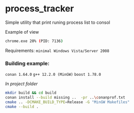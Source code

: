 # process_tracker

Simple utility that print runing process list to consol

Example of view
```sh
chrome.exe 20% (PID: 7136)
```
Requirements:
`minimal Windows Vista/Server 2008`

### Building example:
`conan 1.64.0`
`g++ 12.2.0 (MinGW)`
`boost 1.78.0`

*In project folder*
```sh
mkdir build && cd build
conan install --build missing ..  -pr ..\conanprof.txt
cmake .. -DCMAKE_BUILD_TYPE=Release -G "MinGW Makefiles"
cmake --build . 
```